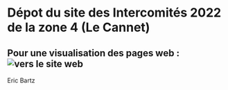 # Dépot du site des Intercomités 2022 de la zone 4 (Le Cannet)
## Pour une visualisation des pages web : ![vers le site web](https://ecping.github.io/intercom2022/)
Eric Bartz
